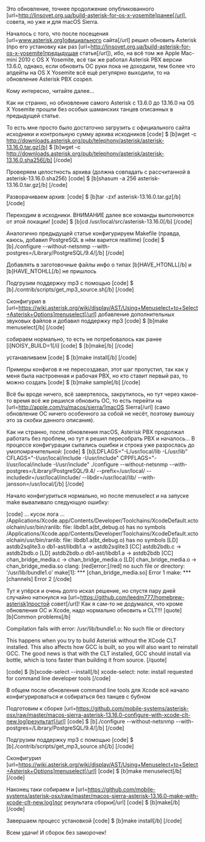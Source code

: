 Это обновление, точнее продолжение опубликованного [url=http://linsovet.org.ua/build-asterisk-for-os-x-yosemite]ранее[/url], совета, но уже и для macOS Sierra.

Началось с того, что после посещения [url=www.asterisk.org]официального сайта[/url] решил обновить Asterisk (про его установку как раз [url=http://linsovet.org.ua/build-asterisk-for-os-x-yosemite]предыдущая статья[/url]), ибо, на всё том же Apple Mac-mini 2010 с OS X Yosemite, всё так же работал Asterisk PBX версии 13.6.0, однако, если обновить ОС руки пока не доходили, тем более что апдейты на OS X Yosemite всё ещё регулярно выходили, то на обновление Asterisk PBX созрел.

Кому интересно, читайте далее...

Как ни странно, но обновление самого Asterisk с 13.6.0 до 13.16.0 на OS X Yosemite прошли без особых шаманских танцев описанных в предыдущей статье.

То есть мне просто было достаточно загрузить с официального сайта исходники и контрольную сумму архива исходников
[code]
$ [b]wget -c http://downloads.asterisk.org/pub/telephony/asterisk/asterisk-13.16.0.tar.gz[/b]
$ [b]wget -c http://downloads.asterisk.org/pub/telephony/asterisk/asterisk-13.16.0.sha256[/b]
[/code]

Проверяем целостность архива (должна совпадать с рассчитанной в asterisk-13.16.0.sha256)
[code]
$ [b]shasum -a 256 asterisk-13.16.0.tar.gz[/b]
[/code]

Разворачиваем архив:
[code]
$ [b]tar -zxf asterisk-13.16.0.tar.gz[/b]
[/code]

Переходим в исходники. ВНИМАНИЕ далее все команды выполняются от этой локации!
[code]
$ [b]cd /usr/local/src/asterisk-13.16.0[/b]
[/code]

Аналогично предыдущей статье конфигурируем Makefile (правда, каюсь, добавил PostgreSQL в нём варится realtime)
[code]
$ [b]./configure --without-netsnmp --with-postgres=/Library/PostgreSQL/9.4/[/b]
[/code]

Добавлять в заготовочные файлы инфо о типах [b]HAVE_HTONLL[/b] и [b]HAVE_NTOHLL[/b] не пришлось

Подгрузим поддержку mp3 с помощью
[code]
$ [b]./contrib/scripts/get_mp3_source.sh[/b]
[/code]

Сконфигурил в [url=https://wiki.asterisk.org/wiki/display/AST/Using+Menuselect+to+Select+Asterisk+Options]menuselect[/url] добавление дополнительных звуковых файлов и добавил поддержку mp3
[code]
$ [b]make menuselect[/b]
[/code]

собираем нормально, то есть не потребовалось как ранее [i]NOISY_BUILD=1[/i]
[code]
$ [b]make[/b]
[/code]

устанавливаем
[code]
$ [b]make install[/b]
[/code]

Примеры конфигов я не пересоздавал, этот шаг пропустил, так как у меня была настроенная и рабочая PBX,  но кто ставит первый раз, то можно создать
[code]
$ [b]make sample[/b]
[/code]

Всё бы вроде ничего, всё завертелось, закрутилось, но тут через какое-то время всё же решился обновить ОС, то есть перейти на [url=http://apple.com/ru/macos/sierra/]macOS Sierra[/url] (само обновление ОС ничего особенного за собой не несёт, поэтому выношу это за скобки данного описания).

Как ни странно, после обновления macOS, Asterisk PBX продолжал работать без проблем, но тут я решил пересобрать PBX и началось...
В процессе конфигурации сыпались ошибки и строка уже разрослась до умопомрачительной:
[code]
$ [b]LDFLAGS="-L/usr/local/lib -L/usr/lib" CFLAGS="-I/usr/local/include -I/usr/include" CPPFLAGS="-I/usr/local/include -I/usr/include" ./configure --without-netsnmp --with-postgres=/Library/PostgreSQL/9.4/ --prefix=/usr/local/ --includedir=/usr/local/include/ --libdir=/usr/local/lib/ --with-jansson=/usr/local/[/b]
[/code]

Начало конфигуриться нормально, но после menuselect и на запуске make вываливало следующую ошибку:

[code]
...
кусок лога
...
/Applications/Xcode.app/Contents/Developer/Toolchains/XcodeDefault.xctoolchain/usr/bin/ranlib: file: libdb1.a(bt_debug.o) has no symbols
/Applications/Xcode.app/Contents/Developer/Toolchains/XcodeDefault.xctoolchain/usr/bin/ranlib: file: libdb1.a(bt_debug.o) has no symbols
   [LD] astdb2sqlite3.o db1-ast/libdb1.a -> astdb2sqlite3
   [CC] astdb2bdb.c -> astdb2bdb.o
   [LD] astdb2bdb.o db1-ast/libdb1.a -> astdb2bdb
   [CC] chan_bridge_media.c -> chan_bridge_media.o
   [LD] chan_bridge_media.o -> chan_bridge_media.so
clang: [red]error:[/red] no such file or directory: '/usr/lib/bundle1.o'
make[1]: *** [chan_bridge_media.so] Error 1
make: *** [channels] Error 2
[/code]

Тут я упёрся и очень долго искал решение, но спустя пару дней случайно наткнулся на [url=https://github.com/leedm777/homebrew-asterisk]простой совет[/url]! Как я сам-то не додумался, что кроме обновления ОС и Xcode, надо нормально обновить и CLT!!!
[quote]
[b]Common problems[/b]

Compilation fails with error: /usr/lib/bundle1.o: No such file or directory

This happens when you try to build Asterisk without the XCode CLT installed. This also affects how GCC is built, so you will also want to reinstall GCC. The good news is that with the CLT installed, GCC should install via bottle, which is tons faster than building it from source.
[/quote]

[code]
$ [b]xcode-select --install[/b]
xcode-select: note: install requested for command line developer tools
[/code]

В общем после обновления command line tools для Xcode всё начало конфигурироваться и собираться без танцев с бубном

Подготовим к сборке [url=https://github.com/mobile-systems/asterisk-osx/raw/master/macos-sierra-asterisk-13.16.0-configure-with-xcode-clt-new.log]результат[/url]
[code]
$ [b]./configure --without-netsnmp --with-postgres=/Library/PostgreSQL/9.4/[/b]
[/code]

Подгрузим поддержку mp3 с помощью
[code]
$ [b]./contrib/scripts/get_mp3_source.sh[/b]
[/code]

Сконфигурил [url=https://wiki.asterisk.org/wiki/display/AST/Using+Menuselect+to+Select+Asterisk+Options]menuselect[/url]
[code]
$ [b]make menuselect[/b]
[/code]

Наконец таки собираем и [url=https://github.com/mobile-systems/asterisk-osx/raw/master/macos-sierra-asterisk-13.16.0-make-with-xcode-clt-new.log]лог результата сборки[/url]
[code]
$ [b]make[/b]
[/code]

Завершаем процесс установкой
[code]
$ [b]make install[/b]
[/code]

Всем удачи! И сборок без заморочек!

